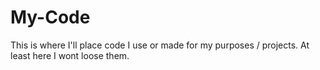 # My-Code

This is where I'll place code I use or made for my purposes / projects. At least here I wont loose them.
